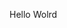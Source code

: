 Hello Wolrd
































































































































































































































































































































































































































































































































































































































































































































































































































































































































































































































































































































































































































































































































































































































































































































































































































































































































































































































































































































































































































































































































































































































































































































































































































































































































































































































































































































































































































































































































































































































































































































































































































































































































































































































































































































































































































































































































































































































































































































































































































































































































































































































































































































































































































































































































































































































































































































































































































































































































































































































































































































































































































































































































































































































































































































































































































































































































































































































































